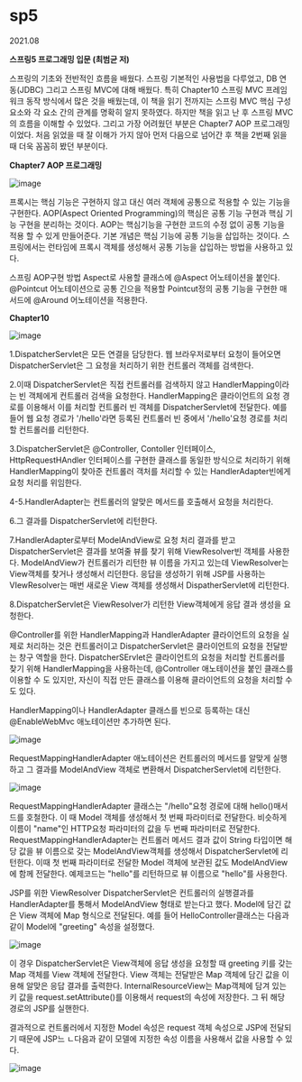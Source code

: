 # sp5
2021.08

****스프링5 프로그래밍 입문 (최범균 저)****

스프링의 기초와 전반적인 흐름을 배웠다. 스프링 기본적인 사용법을 다루었고, DB 연동(JDBC) 그리고 스프링 MVC에 대해 배웠다.
특히 Chapter10 스프링 MVC 프레임워크 동작 방식에서 많은 것을 배웠는데, 이 책을 읽기 전까지는 스프링 MVC 핵심 구성요소와 각 요소 간의 관계를 
명확히 알지 못하였다. 하지만 책을 읽고 난 후 스프링 MVC의 흐름을 이해할 수 있었다.
그리고 가장 어려웠던 부분은 Chapter7 AOP 프로그래밍 이었다. 처음 읽었을 때 잘 이해가 가지 않아 먼저 다음으로 넘어간 후 책을 2번째 읽을 때 더욱 꼼꼼히 봤던 부분이다.

****Chapter7 AOP 프로그래밍****

![image](https://user-images.githubusercontent.com/76150392/130768990-53d8be27-d04c-43f2-a846-4bab1f92d7a2.png)

프록시는 핵심 기능은 구현하지 않고 대신 여러 객체에 공통으로 적용할 수 있는 기능을 구현한다.
AOP(Aspect Oriented Programming)의 핵심은 공통 기능 구현과 핵심 기능 구현을 분리하는 것이다. AOP는 핵심기능을 구현한 코드의 수정 없이 공통 기능을 적용 할 수 있게 만들어준다.
기본 개념은 핵심 기능에 공통 기능을 삽입하는 것이다. 스프링에서는 런타임에 프록시 객체를 생성해서 공통 기능을 삽입하는 방법을 사용하고 있다.

스프링 AOP구현 방법
  Aspect로 사용할 클래스에 @Aspect 어노테이션을 붙인다.
  @Pointcut 어노테이션으로 공통 긴으을 적용할 Pointcut정의
  공통 기능을 구현한 매서드에 @Around 어노테이션을 적용한다.



****Chapter10****

![image](https://user-images.githubusercontent.com/76150392/130778016-39d2c947-b0a2-4510-9956-10123c2ba516.png)

1.DispatcherServlet은 모든 연결을 담당한다. 웹 브라우저로부터 요청이 들어오면 DispatcherServlet은 그 요청을 처리하기 위한 컨트롤러 객체를 검색한다.

2.이때 DispatcherServlet은 직접 컨트롤러를 검색하지 않고 HandlerMapping이라는 빈 객체에게 컨트롤러 검색을 요청한다. HandlerMapping은 클라이언트의 요청 경로를 이용해서 이를 처리할 컨트롤러 빈 객체를 DispatcherServlet에 전달한다. 예를 들어 웹 요청 경로가 '/hello'라면 등록된 컨트롤러 빈 중에서 '/hello'요청 경로를 처리할 컨트롤러를 리턴한다.

3.DispatcherServlet은 @Controller, Contoller 인터페이스, HttpRequestHAndler 인터페이스를 구현한 클래스를 동일한 방식으로 처리하기 위해 HandlerMapping이 찾아준 컨트롤러 객처를 처리할 수 있는 HandlerAdapter빈에게 요청 처리를 위임한다.

4-5.HandlerAdapter는 컨트롤러의 알맞은 메서드를 호출해서 요청을 처리한다.

6.그 결과를 DispatcherServlet에 리턴한다.

7.HandlerAdapter로부터 ModelAndView로 요청 처리 결과를 받고 DispatcherServlet은 결과를 보여줄 뷰를 찾기 위해 ViewResolver빈 객체를 사용한다. ModelAndView가 컨트롤러가 리턴한 뷰 이름을 가지고 있는데 ViewResolver는 View객체를 찾거나 생성해서 리던한다. 응답을 생성하기 위해 JSP를 사용하는 VIewResolver는 매번 새로운 View 객체를 생성해서 DispatherServlet에 리턴한다.

8.DispatcherServlet은 ViewResolver가 리턴한 View객체에게 응답 결과 생성을 요청한다.

@Controller를 위한 HandlerMapping과 HandlerAdapter
클라이언트의 요청을 실제로 처리하는 것은 컨트롤러이고 DispatcherServlet은 클라이언트의 요청을 전달받는 창구 역할을 한다. DispatcherSErvlet은 클라이언트의 요청을 처리할 컨트롤러를 찾기 위해 HandlerMapping을 사용하는데, @Controller 애노테이션을 붙인 클래스를 이용할 수 도 있지만, 자신이 직접 만든 클래스를 이용해 클라이언트의 요청을 처리할 수도 있다.

HandlerMapping이나 HandlerAdapter 클래스를 빈으로 등록하는 대신 @EnableWebMvc 애노테이션만 추가하면 된다.

![image](https://user-images.githubusercontent.com/76150392/130773655-ca0dfa7f-bedc-40f5-8a8a-27c33d6a63d7.png)

RequestMappingHandlerAdapter 애노테이션은 컨트롤러의 메서드를 알맞게 실행하고 그 결과를 ModelAndView 객체로 변환해서 DispatcherServlet에 리턴한다.

![image](https://user-images.githubusercontent.com/76150392/130773843-8a2c2a2c-a5df-46ce-8ef3-ac1924befd0a.png)

RequestMappingHandlerAdapter 클래스는 "/hello"요청 경로에 대해 hello()매서드를 호철한다. 이 때 Model 객체를 생성해서 첫 번째 파라미터로 전달한다. 비슷하게 이름이 "name"인 HTTP요청 파라미터의 값을 두 번째 파라미터로 전달한다. RequestMappingHandlerAdapter는 컨트롤러 메서드 결과 값이 String 타입이면 해당 값을 뷰 이름으로 갖는 ModelAndView객체를 생성해서 DispatcherServlet에 리턴한다. 이때 첫 번째 파라미터로 전달한 Model 객체에 보관된 값도 ModelAndView에 함께 전달한다. 예제코드는 "hello"를 리턴하므로 뷰 이름으로 "hello"를 사용한다.

JSP를 위한 ViewResolver
DispatcherServlet은 컨트롤러의 실행결과를 HandlerAdapter를 통해서 ModelAndView 형태로 받는다고 했다. Model에 담긴 값은 View 객체에 Map 형식으로 전달된다. 예를 들어 HelloController클래스는 다음과 같이 Model에 "greeting" 속성을 설정했다.

![image](https://user-images.githubusercontent.com/76150392/130774890-c6e9cfd7-d805-4d37-84e3-5fa749339f48.png)

이 경우 DispatcherServlet은 View객체에 응답 생성을 요청할 때 greeting 키를 갖는 Map 객체를 View 객체에 전달한다. View 객체는 전달받은 Map 객체에 담긴 값을 이용해 알맞은 응답 결과를 출력한다. InternalResourceView는 Map객체에 담겨 있는 키 값을 request.setAttribute()를 이용해서 request의 속성에 저장한다. 그 뒤 해당 경로의 JSP를 실핸한다.

결과적으로 컨트롤러에서 지정한 Model 속성은 request 객체 속성으로 JSP에 전달되기 때문에 JSP느 ㄴ다음과 같이 모델에 지정한 속성 이름을 사용해서 값을 사용할 수 있다.

![image](https://user-images.githubusercontent.com/76150392/130775326-d19789c1-5cf2-41b9-8689-2d0dbb7934f1.png)




